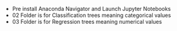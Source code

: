 - Pre install Anaconda Navigator and Launch Jupyter Notebooks
- 02 Folder is for Classification trees meaning categorical values
- 03 Folder is for Regression trees meaning numerical values
